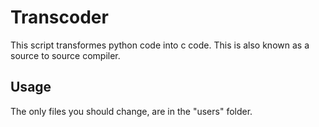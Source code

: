 # Transcoder
This script transformes python code into c code.
This is also known as a source to source compiler.

## Usage
The only files you should change, are in the "users" folder.

